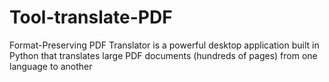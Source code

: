 # Tool-translate-PDF
Format-Preserving PDF Translator is a powerful desktop application built in Python that translates large PDF documents (hundreds of pages) from one language to another 
